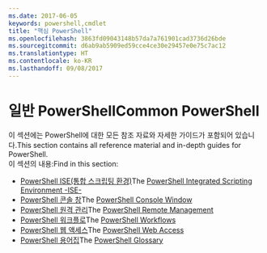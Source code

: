 ```yaml
---
ms.date: 2017-06-05
keywords: powershell,cmdlet
title: "핵심 PowerShell"
ms.openlocfilehash: 3863fd09043148b57da7a761901cad3736d26bde
ms.sourcegitcommit: d6ab9ab5909ed59cce4ce30e29457e0e75c7ac12
ms.translationtype: HT
ms.contentlocale: ko-KR
ms.lasthandoff: 09/08/2017
---
```

# <a name="common-powershell"></a><span data-ttu-id="eebb8-103">일반 PowerShell</span><span class="sxs-lookup"><span data-stu-id="eebb8-103">Common PowerShell</span></span>
<span data-ttu-id="eebb8-104">이 섹션에는 PowerShell에 대한 모든 참조 자료와 자세한 가이드가 포함되어 있습니다.</span><span class="sxs-lookup"><span data-stu-id="eebb8-104">This section contains all reference material and in-depth guides for PowerShell.</span></span>  
<span data-ttu-id="eebb8-105">이 섹션의 내용:</span><span class="sxs-lookup"><span data-stu-id="eebb8-105">Find in this section:</span></span>
- <span data-ttu-id="eebb8-106">[PowerShell ISE(통합 스크립팅 환경)](ise-guide.md)</span><span class="sxs-lookup"><span data-stu-id="eebb8-106">The [PowerShell Integrated Scripting Environment -ISE-](ise-guide.md)</span></span>
- <span data-ttu-id="eebb8-107">[PowerShell 콘솔 창](console-guide.md)</span><span class="sxs-lookup"><span data-stu-id="eebb8-107">The [PowerShell Console Window](console-guide.md)</span></span>
- <span data-ttu-id="eebb8-108">[PowerShell 원격 관리](Running-Remote-Commands.md)</span><span class="sxs-lookup"><span data-stu-id="eebb8-108">The [PowerShell Remote Management](Running-Remote-Commands.md)</span></span>
- <span data-ttu-id="eebb8-109">[PowerShell 워크플로](workflows-guide.md)</span><span class="sxs-lookup"><span data-stu-id="eebb8-109">The [PowerShell Workflows](workflows-guide.md)</span></span>
- <span data-ttu-id="eebb8-110">[PowerShell 웹 액세스](web-access.md)</span><span class="sxs-lookup"><span data-stu-id="eebb8-110">The [PowerShell Web Access](web-access.md)</span></span>
- <span data-ttu-id="eebb8-111">[PowerShell 용어집](../Windows-PowerShell-Glossary.md)</span><span class="sxs-lookup"><span data-stu-id="eebb8-111">The [PowerShell Glossary](../Windows-PowerShell-Glossary.md)</span></span>

